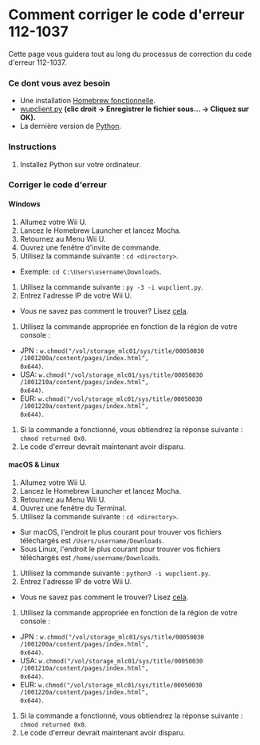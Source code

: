 # Comment corriger le code d'erreur 112-1037

Cette page vous guidera tout au long du processus de correction du code d'erreur 112-1037.

### Ce dont vous avez besoin

- Une installation [Homebrew fonctionnelle](introduction).
- [wupclient.py](https://raw.githubusercontent.com/Elpunical/mocha/master/ios_mcp/wupclient.py) **(clic droit -> Enregistrer le fichier sous... -> Cliquez sur OK).**
- La dernière version de [Python](https://www.python.org/downloads/).

### Instructions

1. Installez Python sur votre ordinateur.

### Corriger le code d'erreur

<!-- tabs:start -->

#### **Windows**

1. Allumez votre Wii U.
1. Lancez le Homebrew Launcher et lancez Mocha.
1. Retournez au Menu Wii U.
1. Ouvrez une fenêtre d'invite de commande.
1. Utilisez la commande suivante : `cd <directory>`.
  - Exemple: <code>cd C:\Users\username<wbr>\Downloads</code>.
1. Utilisez la commande suivante : `py -3 -i wupclient.py`.
1. Entrez l'adresse IP de votre Wii U.
 - Vous ne savez pas comment le trouver? Lisez [cela](find-wiiu-ip-address).
1. Utilisez la commande appropriée en fonction de la région de votre console :
 - JPN : <code>w.chmod("/vol<wbr>/storage_mlc01<wbr>/sys/title/00050030<wbr>/1001200a/content<wbr>/pages<wbr>/index.html", 0x644)</code>.
 - USA: <code>w.chmod("/vol<wbr>/storage_mlc01<wbr>/sys/title/00050030<wbr>/1001210a/content<wbr>/pages<wbr>/index.html", 0x644)</code>.
 - EUR: <code>w.chmod("/vol<wbr>/storage_mlc01<wbr>/sys/title/00050030<wbr>/1001220a/content<wbr>/pages<wbr>/index.html", 0x644)</code>.
1. Si la commande a fonctionné, vous obtiendrez la réponse suivante : `chmod returned 0x0`.
1. Le code d'erreur devrait maintenant avoir disparu.

#### **macOS & Linux**

1. Allumez votre Wii U.
1. Lancez le Homebrew Launcher et lancez Mocha.
1. Retournez au Menu Wii U.
1. Ouvrez une fenêtre du Terminal.
1. Utilisez la commande suivante : `cd <directory>`.
 - Sur macOS, l'endroit le plus courant pour trouver vos fichiers téléchargés est <code>/Users/username<wbr>/Downloads</code>.
 - Sous Linux, l'endroit le plus courant pour trouver vos fichiers téléchargés est <code>/home/username<wbr>/Downloads</code>.
1. Utilisez la commande suivante : `python3 -i wupclient.py`.
1. Entrez l'adresse IP de votre Wii U.
 - Vous ne savez pas comment le trouver? Lisez [cela](find-wiiu-ip-address).
1. Utilisez la commande appropriée en fonction de la région de votre console :
 - JPN : <code>w.chmod("/vol<wbr>/storage_mlc01<wbr>/sys/title/00050030<wbr>/1001200a/content<wbr>/pages<wbr>/index.html", 0x644)</code>.
 - USA: <code>w.chmod("/vol<wbr>/storage_mlc01<wbr>/sys/title/00050030<wbr>/1001210a/content<wbr>/pages<wbr>/index.html", 0x644)</code>.
 - EUR: <code>w.chmod("/vol<wbr>/storage_mlc01<wbr>/sys/title/00050030<wbr>/1001220a/content<wbr>/pages<wbr>/index.html", 0x644)</code>.
1. Si la commande a fonctionné, vous obtiendrez la réponse suivante : `chmod returned 0x0`.
1. Le code d'erreur devrait maintenant avoir disparu.

<!-- tabs:end -->